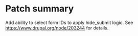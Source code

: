 # Patch summary

Add ability to select form IDs to apply hide_submit logic.
See https://www.drupal.org/node/203244 for details.
